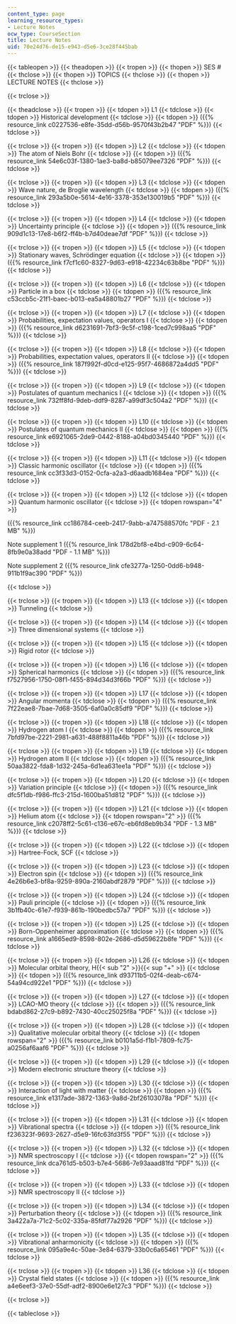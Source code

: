 ```yaml
---
content_type: page
learning_resource_types:
- Lecture Notes
ocw_type: CourseSection
title: Lecture Notes
uid: 70e24d76-de15-e943-d5e6-3ce28f445bab
---
```


{{< tableopen >}}
{{< theadopen >}}
{{< tropen >}}
{{< thopen >}}
SES #
{{< thclose >}}
{{< thopen >}}
TOPICS
{{< thclose >}}
{{< thopen >}}
LECTURE NOTES
{{< thclose >}}

{{< trclose >}}

{{< theadclose >}}
{{< tropen >}}
{{< tdopen >}}
L1
{{< tdclose >}}
{{< tdopen >}}
Historical development
{{< tdclose >}}
{{< tdopen >}}
({{% resource_link c0227536-e8fe-35dd-d56b-9570f43b2b47 "PDF" %}})
{{< tdclose >}}

{{< trclose >}}
{{< tropen >}}
{{< tdopen >}}
L2
{{< tdclose >}}
{{< tdopen >}}
The atom of Niels Bohr
{{< tdclose >}}
{{< tdopen >}}
({{% resource_link 54e6c03f-1380-1ae3-ba8d-b85079ee7326 "PDF" %}})
{{< tdclose >}}

{{< trclose >}}
{{< tropen >}}
{{< tdopen >}}
L3
{{< tdclose >}}
{{< tdopen >}}
Wave nature, de Broglie wavelength
{{< tdclose >}}
{{< tdopen >}}
({{% resource_link 293a5b0e-5614-4e16-3378-353e130019b5 "PDF" %}})
{{< tdclose >}}

{{< trclose >}}
{{< tropen >}}
{{< tdopen >}}
L4
{{< tdclose >}}
{{< tdopen >}}
Uncertainty principle
{{< tdclose >}}
{{< tdopen >}}
({{% resource_link 909d1c13-17e8-b6f2-ff4b-b7d40deae7df "PDF" %}})
{{< tdclose >}}

{{< trclose >}}
{{< tropen >}}
{{< tdopen >}}
L5
{{< tdclose >}}
{{< tdopen >}}
Stationary waves, Schrödinger equation
{{< tdclose >}}
{{< tdopen >}}
({{% resource_link f7cf1c60-8327-9d63-e918-42234c63b8be "PDF" %}})
{{< tdclose >}}

{{< trclose >}}
{{< tropen >}}
{{< tdopen >}}
L6
{{< tdclose >}}
{{< tdopen >}}
Particle in a box
{{< tdclose >}}
{{< tdopen >}}
({{% resource_link c53ccb5c-21f1-baec-b013-ea5a48801b27 "PDF" %}})
{{< tdclose >}}

{{< trclose >}}
{{< tropen >}}
{{< tdopen >}}
L7
{{< tdclose >}}
{{< tdopen >}}
Probabilities, expectation values, operators I
{{< tdclose >}}
{{< tdopen >}}
({{% resource_link d6231691-7bf3-9c5f-c198-1ced7c998aa5 "PDF" %}})
{{< tdclose >}}

{{< trclose >}}
{{< tropen >}}
{{< tdopen >}}
L8
{{< tdclose >}}
{{< tdopen >}}
Probabilities, expectation values, operators II
{{< tdclose >}}
{{< tdopen >}}
({{% resource_link 187f992f-d0cd-e125-95f7-4686872a4dd5 "PDF" %}})
{{< tdclose >}}

{{< trclose >}}
{{< tropen >}}
{{< tdopen >}}
L9
{{< tdclose >}}
{{< tdopen >}}
Postulates of quantum mechanics I
{{< tdclose >}}
{{< tdopen >}}
({{% resource_link 732ff8fd-9deb-ddf9-8287-a99df3c504a2 "PDF" %}})
{{< tdclose >}}

{{< trclose >}}
{{< tropen >}}
{{< tdopen >}}
L10
{{< tdclose >}}
{{< tdopen >}}
Postulates of quantum mechanics II
{{< tdclose >}}
{{< tdopen >}}
({{% resource_link e6921065-2de9-0442-8188-a04bd0345440 "PDF" %}})
{{< tdclose >}}

{{< trclose >}}
{{< tropen >}}
{{< tdopen >}}
L11
{{< tdclose >}}
{{< tdopen >}}
Classic harmonic oscillator
{{< tdclose >}}
{{< tdopen >}}
({{% resource_link cc3f33d3-0152-0cfa-a2a3-d6aadb1684ea "PDF" %}})
{{< tdclose >}}

{{< trclose >}}
{{< tropen >}}
{{< tdopen >}}
L12
{{< tdclose >}}
{{< tdopen >}}
Quantum harmonic oscillator
{{< tdclose >}}
{{< tdopen rowspan="4" >}}


({{% resource_link cc186784-ceeb-2417-9abb-a747588570fc "PDF - 2.1 MB" %}})

Note supplement 1 ({{% resource_link 178d2bf8-e4bd-c909-6c64-8fb9e0a38add "PDF - 1.1 MB" %}})

Note supplement 2 ({{% resource_link cfe3277a-1250-0dd6-b948-911b1f9ac390 "PDF" %}})


{{< tdclose >}}

{{< trclose >}}
{{< tropen >}}
{{< tdopen >}}
L13
{{< tdclose >}}
{{< tdopen >}}
Tunneling
{{< tdclose >}}

{{< trclose >}}
{{< tropen >}}
{{< tdopen >}}
L14
{{< tdclose >}}
{{< tdopen >}}
Three dimensional systems
{{< tdclose >}}

{{< trclose >}}
{{< tropen >}}
{{< tdopen >}}
L15
{{< tdclose >}}
{{< tdopen >}}
Rigid rotor
{{< tdclose >}}

{{< trclose >}}
{{< tropen >}}
{{< tdopen >}}
L16
{{< tdclose >}}
{{< tdopen >}}
Spherical harmonics
{{< tdclose >}}
{{< tdopen >}}
({{% resource_link f7527956-1750-08f1-f455-894d34d3f66b "PDF" %}})
{{< tdclose >}}

{{< trclose >}}
{{< tropen >}}
{{< tdopen >}}
L17
{{< tdclose >}}
{{< tdopen >}}
Angular momenta
{{< tdclose >}}
{{< tdopen >}}
({{% resource_link 7f22eae8-7bae-7d68-3505-6af0a0c85df9 "PDF" %}})
{{< tdclose >}}

{{< trclose >}}
{{< tropen >}}
{{< tdopen >}}
L18
{{< tdclose >}}
{{< tdopen >}}
Hydrogen atom I
{{< tdclose >}}
{{< tdopen >}}
({{% resource_link 7bfd97be-2221-2981-a631-488f8811a46b "PDF" %}})
{{< tdclose >}}

{{< trclose >}}
{{< tropen >}}
{{< tdopen >}}
L19
{{< tdclose >}}
{{< tdopen >}}
Hydrogen atom II
{{< tdclose >}}
{{< tdopen >}}
({{% resource_link 50aa3822-fda8-1d32-245a-6d1ea631ee1a "PDF" %}})
{{< tdclose >}}

{{< trclose >}}
{{< tropen >}}
{{< tdopen >}}
L20
{{< tdclose >}}
{{< tdopen >}}
Variation principle
{{< tdclose >}}
{{< tdopen >}}
({{% resource_link dfc5f1db-f986-ffc3-215d-1600ba51d812 "PDF" %}})
{{< tdclose >}}

{{< trclose >}}
{{< tropen >}}
{{< tdopen >}}
L21
{{< tdclose >}}
{{< tdopen >}}
Helium atom
{{< tdclose >}}
{{< tdopen rowspan="2" >}}
({{% resource_link c2078ff2-5c61-c136-e67c-eb6fd8eb9b34 "PDF - 1.3 MB" %}})
{{< tdclose >}}

{{< trclose >}}
{{< tropen >}}
{{< tdopen >}}
L22
{{< tdclose >}}
{{< tdopen >}}
Hartree-Fock, SCF
{{< tdclose >}}

{{< trclose >}}
{{< tropen >}}
{{< tdopen >}}
L23
{{< tdclose >}}
{{< tdopen >}}
Electron spin
{{< tdclose >}}
{{< tdopen >}}
({{% resource_link 4e26b6e3-bf8a-9259-890a-2160abdf2879 "PDF" %}})
{{< tdclose >}}

{{< trclose >}}
{{< tropen >}}
{{< tdopen >}}
L24
{{< tdclose >}}
{{< tdopen >}}
Pauli principle
{{< tdclose >}}
{{< tdopen >}}
({{% resource_link 3b1fb40c-61e7-f939-861b-190bedbc57a7 "PDF" %}})
{{< tdclose >}}

{{< trclose >}}
{{< tropen >}}
{{< tdopen >}}
L25
{{< tdclose >}}
{{< tdopen >}}
Born-Oppenheimer approximation
{{< tdclose >}}
{{< tdopen >}}
({{% resource_link a1665ed9-8598-802e-2686-d5d59622b8fe "PDF" %}})
{{< tdclose >}}

{{< trclose >}}
{{< tropen >}}
{{< tdopen >}}
L26
{{< tdclose >}}
{{< tdopen >}}
Molecular orbital theory, H{{< sub "2" >}}{{< sup "\+" >}}
{{< tdclose >}}
{{< tdopen >}}
({{% resource_link d93711b5-02f4-deab-c674-54a94cd922e1 "PDF" %}})
{{< tdclose >}}

{{< trclose >}}
{{< tropen >}}
{{< tdopen >}}
L27
{{< tdclose >}}
{{< tdopen >}}
LCAO-MO theory
{{< tdclose >}}
{{< tdopen >}}
({{% resource_link bdabd862-27c9-b892-7430-40cc25025f8a "PDF" %}})
{{< tdclose >}}

{{< trclose >}}
{{< tropen >}}
{{< tdopen >}}
L28
{{< tdclose >}}
{{< tdopen >}}
Qualitative molecular orbital theory
{{< tdclose >}}
{{< tdopen rowspan="2" >}}
({{% resource_link b0101a5d-f1b1-7809-fc75-a0256af6aaf6 "PDF" %}})
{{< tdclose >}}

{{< trclose >}}
{{< tropen >}}
{{< tdopen >}}
L29
{{< tdclose >}}
{{< tdopen >}}
Modern electronic structure theory
{{< tdclose >}}

{{< trclose >}}
{{< tropen >}}
{{< tdopen >}}
L30
{{< tdclose >}}
{{< tdopen >}}
Interaction of light with matter
{{< tdclose >}}
{{< tdopen >}}
({{% resource_link e1317ade-3872-1363-9a8d-2bf26103078a "PDF" %}})
{{< tdclose >}}

{{< trclose >}}
{{< tropen >}}
{{< tdopen >}}
L31
{{< tdclose >}}
{{< tdopen >}}
Vibrational spectra
{{< tdclose >}}
{{< tdopen >}}
({{% resource_link f236323f-9693-2627-d5e9-16fc63fd3f55 "PDF" %}})
{{< tdclose >}}

{{< trclose >}}
{{< tropen >}}
{{< tdopen >}}
L32
{{< tdclose >}}
{{< tdopen >}}
NMR spectroscopy I
{{< tdclose >}}
{{< tdopen rowspan="2" >}}
({{% resource_link dca761d5-b503-b7e4-5686-7e93aaad81fd "PDF" %}})
{{< tdclose >}}

{{< trclose >}}
{{< tropen >}}
{{< tdopen >}}
L33
{{< tdclose >}}
{{< tdopen >}}
NMR spectroscopy II
{{< tdclose >}}

{{< trclose >}}
{{< tropen >}}
{{< tdopen >}}
L34
{{< tdclose >}}
{{< tdopen >}}
Perturbation theory
{{< tdclose >}}
{{< tdopen >}}
({{% resource_link 3a422a7a-71c2-5c02-335a-85fdf77a2926 "PDF" %}})
{{< tdclose >}}

{{< trclose >}}
{{< tropen >}}
{{< tdopen >}}
L35
{{< tdclose >}}
{{< tdopen >}}
Vibrational anharmonicity
{{< tdclose >}}
{{< tdopen >}}
({{% resource_link 095a9e4c-50ae-3e84-6379-33b0c6a65461 "PDF" %}})
{{< tdclose >}}

{{< trclose >}}
{{< tropen >}}
{{< tdopen >}}
L36
{{< tdclose >}}
{{< tdopen >}}
Crystal field states
{{< tdclose >}}
{{< tdopen >}}
({{% resource_link a4e6eef3-37e0-55df-adf2-8900e6e127c3 "PDF" %}})
{{< tdclose >}}

{{< trclose >}}

{{< tableclose >}}
